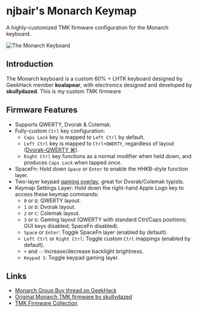 # njbair's Monarch Keymap

A highly-customized TMK firmware configuration for the Monarch keyboard.

![The Monarch Keyboard](http://i.imgur.com/kmf7Lyh.jpg)

## Introduction

The Monarch keyboard is a custom 60% + LHTK keyboard designed by GeekHack member **koalapear**, with electronics designed and developed by **skullydazed**. This is my custom TMK firmware

## Firmware Features

- Supports QWERTY, Dvorak & Colemak.
- Fully-custom `Ctrl` key configuration:
    - `Caps Lock` key is mapped to `Left Ctrl` by default.
    - `Left Ctrl` key is mapped to `Ctrl+QWERTY`, regardless of layout ([Dvorak–QWERTY ⌘](https://msol.io/blog/tech/dvorak-qwerty-on-mac-windows-and-linux/)).
    - `Right Ctrl` key functions as a normal modifier when held down, and produces `Caps Lock` when tapped once.
- SpaceFn: Hold down `Space` or `Enter` to enable the HHKB-style function layer.
- Two-layer keypad [gaming overlay](http://www.keyboard-layout-editor.com/#/gists/f8d0a04a7648f5bf3d12830773421378), great for Dvorak/Colemak typists.
- Keymap Settings Layer: Hold down the right-hand Apple Logo key to access these keymap commands:
    - `0` or `Q`: QWERTY layout.
    - `1` or `D`: Dvorak layout.
    - `2` or `C`: Colemak layout.
    - `3` or `G`: Gaming layout (QWERTY with standard Ctrl/Caps positions; GUI keys disabled; SpaceFn disabled).
    - `Space` or `Enter`: Toggle SpaceFn layer (enabled by default).
    - `Left Ctrl` or `Right Ctrl`: Toggle custom `Ctrl` mappings (enabled by default).
    - `+` and `-`: Increase/decrease backlight brightness.
    - `Keypad 1`: Toggle keypad gaming layer.
    
## Links

- [Monarch Group Buy thread on GeekHack](https://geekhack.org/index.php?topic=75786.0)
- [Original Monarch TMK firmware by skullydazed](https://github.com/skullydazed/tmk_keyboard/tree/master/keyboard/monarch)
- [TMK Firmware Collection](https://github.com/tmk/tmk_keyboard)

